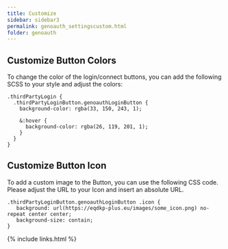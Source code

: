 ```yaml
---
title: Customize
sidebar: sidebar3
permalink: genoauth_settingscustom.html
folder: genoauth
---
```


## Customize Button Colors

To change the color of the login/connect buttons, you can add the following SCSS to your style and adjust the colors:

```
.thirdPartyLogin {
  .thirdPartyLoginButton.genoauthLoginButton {
    background-color: rgba(33, 150, 243, 1);

    &:hover {
      background-color: rgba(26, 119, 201, 1);
    }
  }
}
```

## Customize Button Icon

To add a custom image to the Button, you can use the following CSS code. Please adjust the URL to your Icon and insert an absolute URL.
```
.thirdPartyLoginButton.genoauthLoginButton .icon {
   background: url(https://eqdkp-plus.eu/images/some_icon.png) no-repeat center center;
   background-size: contain;
}

```

{% include links.html %}
